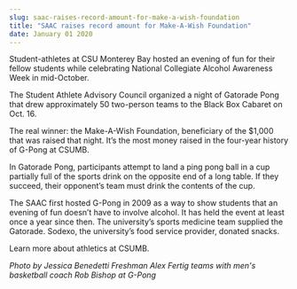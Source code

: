 ```yaml
---
slug: saac-raises-record-amount-for-make-a-wish-foundation
title: "SAAC raises record amount for Make-A-Wish Foundation"
date: January 01 2020
---
```


  
<p>
  Student-athletes at CSU Monterey Bay hosted an evening of fun for their fellow
  students while celebrating National Collegiate Alcohol Awareness Week in
  mid-October.
</p>
<p>
  The Student Athlete Advisory Council organized a night of Gatorade Pong that
  drew approximately 50 two-person teams to the Black Box Cabaret on Oct. 16.
</p>
<p>
  The real winner: the Make-A-Wish Foundation, beneficiary of the $1,000 that
  was raised that night. It’s the most money raised in the four-year history of
  G-Pong at CSUMB.
</p>
<p>
  In Gatorade Pong, participants attempt to land a ping pong ball in a cup
  partially full of the sports drink on the opposite end of a long table. If
  they succeed, their opponent’s team must drink the contents of the cup.
</p>
<p>
  The SAAC first hosted G-Pong in 2009 as a way to show students that an evening
  of fun doesn’t have to involve alcohol. It has held the event at least once a
  year since then. The university’s sports medicine team supplied the Gatorade.
  Sodexo, the university’s food service provider, donated snacks.
</p>
<p>Learn more about athletics at CSUMB.</p>
<p>
  <em
    >Photo by Jessica Benedetti Freshman Alex Fertig teams with men's basketball
    coach Rob Bishop at G-Pong</em
  >
</p>
<p><em> </em></p>
 
